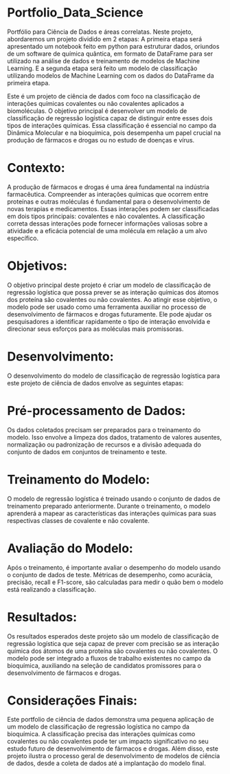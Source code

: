 # Portfolio_Data_Science
Portfólio para Ciência de Dados e áreas correlatas.
Neste projeto, abordaremos um projeto dividido em 2 etapas: A primeira etapa será apresentado um notebook feito em python para estruturar dados, oriundos de um software de química quântica, em formato de DataFrame para ser utilizado na análise de dados e treinamento de modelos de Machine Learning. E a segunda etapa será feito um modelo de classificação utilizando modelos de Machine Learning com os dados do DataFrame da primeira etapa.

Este é um projeto de ciência de dados com foco na classificação de interações químicas covalentes ou não covalentes aplicados a biomoléculas. O objetivo principal é desenvolver um modelo de classificação de regressão logística capaz de distinguir entre esses dois tipos de interações químicas. Essa classificação é essencial no campo da Dinâmica Molecular e na bioquímica, pois desempenha um papel crucial na produção de fármacos e drogas ou no estudo de doenças e vírus.

# Contexto:

A produção de fármacos e drogas é uma área fundamental na indústria farmacêutica. Compreender as interações químicas que ocorrem entre proteínas e outras moléculas é fundamental para o desenvolvimento de novas terapias e medicamentos. Essas interações podem ser classificadas em dois tipos principais: covalentes e não covalentes. A classificação correta dessas interações pode fornecer informações valiosas sobre a atividade e a eficácia potencial de uma molécula em relação a um alvo específico.

# Objetivos:

O objetivo principal deste projeto é criar um modelo de classificação de regressão logística que possa prever se as interação químicas dos átomos dos proteína são covalentes ou não covalentes. Ao atingir esse objetivo, o modelo pode ser usado como uma ferramenta auxiliar no processo de desenvolvimento de fármacos e drogas futuramente. Ele pode ajudar os pesquisadores a identificar rapidamente o tipo de interação envolvida e direcionar seus esforços para as moléculas mais promissoras.

# Desenvolvimento:

O desenvolvimento do modelo de classificação de regressão logística para este projeto de ciência de dados envolve as seguintes etapas:

# Pré-processamento de Dados:

Os dados coletados precisam ser preparados para o treinamento do modelo. Isso envolve a limpeza dos dados, tratamento de valores ausentes, normalização ou padronização de recursos e a divisão adequada do conjunto de dados em conjuntos de treinamento e teste.

# Treinamento do Modelo:

O modelo de regressão logística é treinado usando o conjunto de dados de treinamento preparado anteriormente. Durante o treinamento, o modelo aprenderá a mapear as características das interações químicas para suas respectivas classes de covalente e não covalente.

# Avaliação do Modelo: 

Após o treinamento, é importante avaliar o desempenho do modelo usando o conjunto de dados de teste. Métricas de desempenho, como acurácia, precisão, recall e F1-score, são calculadas para medir o quão bem o modelo está realizando a classificação.

# Resultados:

Os resultados esperados deste projeto são um modelo de classificação de regressão logística que seja capaz de prever com precisão se as interação química dos átomos de uma proteína são covalentes ou não covalentes. O modelo pode ser integrado a fluxos de trabalho existentes no campo da bioquímica, auxiliando na seleção de candidatos promissores para o desenvolvimento de fármacos e drogas.

# Considerações Finais:

Este portfolio de ciência de dados demonstra uma pequena aplicação de um modelo de classificação de regressão logística no campo da bioquímica. A classificação precisa das interações químicas como covalentes ou não covalentes pode ter um impacto significativo no seu estudo futuro de desenvolvimento de fármacos e drogas. Além disso, este projeto ilustra o processo geral de desenvolvimento de modelos de ciência de dados, desde a coleta de dados até a implantação do modelo final.

